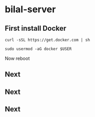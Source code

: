 # bilal-server

## First install Docker

`curl -sSL https://get.docker.com | sh`

`sudo usermod -aG docker $USER`

Now reboot

## Next


## Next


## Next
